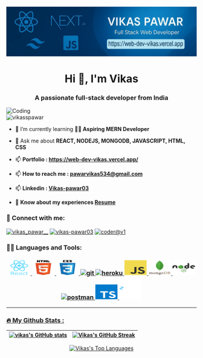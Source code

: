 <a href="https://web-dev-vikas.vercel.app"  target="_blank" alt="Logo">![logo](https://raw.githubusercontent.com/VikasSpawar/web-dev-pawar/refs/heads/main/public/github-banner.webp)</a>
<h1 align="center">Hi 👋, I'm Vikas</h1>
<h3 align="center">A passionate full-stack developer from India</h3>
<img padding='4px' margin="4px" align="right" alt="Coding" width="600" src="https://cdn.dribbble.com/users/2131993/screenshots/4948736/thoughtworks-gif_dribbble.gif"/>
<p align="left"> <img padding='4px' src="https://komarev.com/ghpvc/?username=vikasspawar&label=Profile%20views&color=0e75b6&style=flat" alt="vikasspawar" /> </p>

- 🌱 I’m currently learning **👩‍💻 Aspiring MERN Developer**

- 💬 Ask me about **REACT, NODEJS, MONGODB, JAVASCRIPT, HTML, CSS**  

- 📫 **Portfolio :  https://web-dev-vikas.vercel.app/**
- 📫 **How to reach me :  pawarvikas534@gmail.com**
- 📫 **Linkedin :  [Vikas-pawar03](https://www.linkedin.com/in/vikas-pawar03/)**
- 📄 **Know about my experiences [Resume ](https://drive.google.com/file/d/1Fiu2438wDy5NphBfqgbqH77G9mio1ARW/view)**

<h3 align="left"> 📱 Connect with me:</h3>
<p align="left">
<a href="https://twitter.com/vikas_pawar__" target="_blank"><img padding='4px' align="center" src="https://raw.githubusercontent.com/rahuldkjain/github-profile-readme-generator/master/src/images/icons/Social/twitter.svg" alt="vikas_pawar__" height="30" width="60" /></a>
<a href="https://linkedin.com/in/vikas-pawar03" target="_blank"><img padding='4px' align="center" src="https://raw.githubusercontent.com/rahuldkjain/github-profile-readme-generator/master/src/images/icons/Social/linked-in-alt.svg" alt="vikas-pawar03" height="30" width="60" /></a>
<a href="https://codesandbox.com/coder@v1" target="_blank"><img padding='4px' align="center" src="https://raw.githubusercontent.com/rahuldkjain/github-profile-readme-generator/master/src/images/icons/Social/codesandbox.svg" alt="coder@v1" height="30" width="60" /></a>

</p>

<h3 align="left"> 👩‍💻 Languages and Tools:</h3>
<h3 width="100%" border="1px solid red"  align="center"> 
   <a href="https://reactjs.org/" target="_blank" rel="noreferrer"> <img padding='4px' src="https://raw.githubusercontent.com/devicons/devicon/master/icons/react/react-original-wordmark.svg" alt="react" width="60" height="40"/> </a>
   <a href="https://www.w3schools.com/html/" target="_blank" rel="noreferrer"> <img padding='4px' src="https://raw.githubusercontent.com/devicons/devicon/master/icons/html5/html5-original-wordmark.svg" alt="css3" width="60" height="40"/> </a> 
   <a href="https://www.w3schools.com/css/" target="_blank" rel="noreferrer"> <img padding='4px' src="https://raw.githubusercontent.com/devicons/devicon/master/icons/css3/css3-original-wordmark.svg" alt="css3" width="60" height="40"/> </a> 
   <a href="https://git-scm.com/" target="_blank" rel="noreferrer"> 
   <img padding='4px' src="https://www.vectorlogo.zone/logos/git-scm/git-scm-icon.svg" alt="git" width="60" height="40"/> </a> <a href="https://heroku.com" target="_blank" rel="noreferrer"> <img padding='4px' src="https://www.vectorlogo.zone/logos/heroku/heroku-icon.svg" alt="heroku" width="60" height="40"/> </a> <a href="https://developer.mozilla.org/en-US/docs/Web/JavaScript" target="_blank" rel="noreferrer"> <img padding='4px' src="https://raw.githubusercontent.com/devicons/devicon/master/icons/javascript/javascript-original.svg" alt="javascript" width="60" height="40"/> </a> <a href="https://www.mongodb.com/" target="_blank" rel="noreferrer"> <img padding='4px' src="https://raw.githubusercontent.com/devicons/devicon/master/icons/mongodb/mongodb-original-wordmark.svg" alt="mongodb" width="60" height="40"/> </a> <a href="https://nodejs.org" target="_blank" rel="noreferrer"> <img padding='4px' src="https://raw.githubusercontent.com/devicons/devicon/master/icons/nodejs/nodejs-original-wordmark.svg" alt="nodejs" width="60" height="40"/> </a> <a href="https://postman.com" target="_blank" rel="noreferrer"> <img padding='4px' src="https://www.vectorlogo.zone/logos/getpostman/getpostman-icon.svg" alt="postman" width="60" height="40"/> </a> <a href="https://www.typescriptlang.org/" target="_blank" rel="noreferrer"> <img padding='4px' src="https://raw.githubusercontent.com/devicons/devicon/master/icons/typescript/typescript-original.svg" alt="typescript" width="60" height="40"/> </a> <a href="https://www.w3schools.com/tailwindcss/" target="_blank" rel="noreferrer"> <img padding='4px' src="https://raw.githubusercontent.com/devicons/devicon/master/icons/tailwindcss/tailwindcss-original-wordmark.svg" alt="css3" width="60" height="60"/>  </h3>

---

### :fire: My Github Stats :

   ![vikas's GitHub stats](https://github-readme-stats.vercel.app/api?username=vikasspawar&show_icons=true&locale=en&theme=tokyonight&rank_icon=github) | ![Vikas's GitHub Streak](https://github-readme-streak-stats.herokuapp.com/?user=vikasspawar&theme=tokyonight) | 
| :---: | :---: |



<p align="center">
  <a href="#">
        <img width="600px" height="200px" alt="Vikas's Top Languages" src="https://github-readme-stats.vercel.app/api/top-langs/?username=vikasspawar&langs_count=8&count_private=true&&layout=donut&theme=react&hide_border=true&bg_color=0D1117&card_width=320" />
  </a>

</p>
